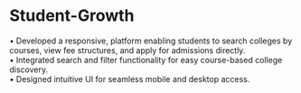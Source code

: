 # Student-Growth
• Developed a responsive, platform enabling students to search colleges by courses, view fee structures,
and apply for admissions directly.
<br>
• Integrated search and filter functionality for easy course-based college discovery.
<br>
• Designed intuitive UI for seamless mobile and desktop access.
